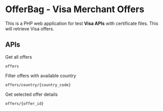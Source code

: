 # OfferBag - Visa Merchant Offers

This is a PHP web application for test **Visa APIs** with certificate files. This will retrieve Visa offers.

## APIs

Get all offers

`offers`

Filter offers with available country

`offers/country/{country_code}`

Get selected offer details

`offers/{offer_id}`